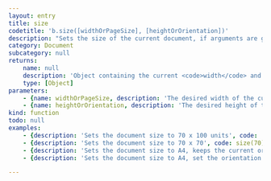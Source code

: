 ```yaml
---
layout: entry
title: size
codetitle: 'b.size([widthOrPageSize], [heightOrOrientation])'
description: "Sets the size of the current document, if arguments are given.\nIf only one argument is given, both the width and the height are set to this value.\nAlternatively, a string can be given as the first argument to apply an existing page size preset (\"A4\", \"Letter\" etc.).\nIn this case, either PORTRAIT or LANDSCAPE can be used as a second argument to determine the orientation of the page.\nIf no argument is given, an object containing the current document's width and height is returned."
category: Document
subcategory: null
returns:
    name: null
    description: 'Object containing the current <code>width</code> and <code>height</code> of the document.'
    type: [Object]
parameters:
    - {name: widthOrPageSize, description: 'The desired width of the current document or the name of a page size preset.', optional: true, type: [null]}
    - {name: heightOrOrientation, description: 'The desired height of the current document. If not provided the width will be used as the height. If the first argument is a page size preset, the second argument can be used to set the orientation.', optional: true, type: [null]}
kind: function
todo: null
examples:
    - {description: 'Sets the document size to 70 x 100 units', code: 'size(70, 100);'}
    - {description: 'Sets the document size to 70 x 70', code: size(70);}
    - {description: 'Sets the document size to A4, keeps the current orientation in place', code: 'size("A4");'}
    - {description: 'Sets the document size to A4, set the orientation to landscape', code: 'size("A4", LANDSCAPE);'}

---
```

